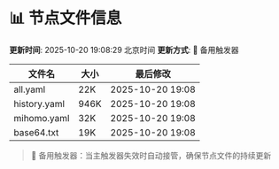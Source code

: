 # 📊 节点文件信息

**更新时间**: 2025-10-20 19:08:29 北京时间
**更新方式**: 🔄 备用触发器

| 文件名 | 大小 | 最后修改 |
|--------|------|----------|
| all.yaml | 22K | 2025-10-20 19:08 |
| history.yaml | 946K | 2025-10-20 19:08 |
| mihomo.yaml | 32K | 2025-10-20 19:08 |
| base64.txt | 19K | 2025-10-20 19:08 |

> 🔄 备用触发器：当主触发器失效时自动接管，确保节点文件的持续更新
